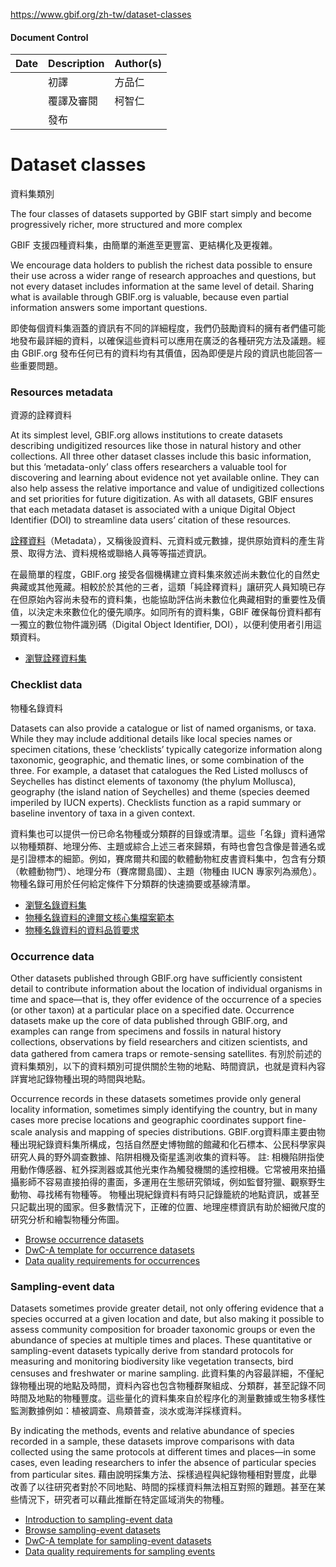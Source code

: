 https://www.gbif.org/zh-tw/dataset-classes

#### Document Control
| Date | Description | Author(s) |
| ---- | ----------- | --------- |
|      | 初譯        | 方品仁    |
| | 覆譯及審閱  | 柯智仁    |
| | 發布  |     |


# Dataset classes
資料集類別

The four classes of datasets supported by GBIF start simply and become progressively richer, more structured and more complex

GBIF 支援四種資料集，由簡單的漸進至更豐富、更結構化及更複雜。

We encourage data holders to publish the richest data possible to  ensure their use across a wider range of research approaches and  questions, but not every dataset includes information at the same level  of detail. Sharing what is available through GBIF.org is valuable,  because even partial information answers some important questions.

即使每個資料集涵蓋的資訊有不同的詳細程度，我們仍鼓勵資料的擁有者們儘可能地發布最詳細的資料，以確保這些資料可以應用在廣泛的各種研究方法及議題。經由 GBIF.org 發布任何已有的資料均有其價值，因為即便是片段的資訊也能回答一些重要問題。


### Resources metadata
資源的詮釋資料

At its simplest level, GBIF.org allows institutions to create  datasets describing undigitized resources like those in natural history  and other collections. All three other dataset classes include this  basic information, but this ‘metadata-only’ class offers researchers a  valuable tool for discovering and learning about evidence not yet  available online. They can also help assess the relative importance and  value of undigitized collections and set priorities for future  digitization. As with all datasets, GBIF ensures that each metadata  dataset is associated with a unique Digital Object Identifier (DOI) to streamline data users’ citation of these resources.

[詮釋資料](http://terms.naer.edu.tw/detail/1679224/)（Metadata），又稱後設資料、元資料或元數據，提供原始資料的產生背景、取得方法、資料規格或聯絡人員等等描述資訊。

在最簡單的程度，GBIF.org 接受各個機構建立資料集來敘述尚未數位化的自然史典藏或其他蒐藏。相較於於其他的三者，這類「純詮釋資料」讓研究人員知曉已存在但原始內容尚未發布的資料集，也能協助評估尚未數位化典藏相對的重要性及價值，以決定未來數位化的優先順序。如同所有的資料集，GBIF 確保每份資料都有一獨立的數位物件識別碼（Digital Object Identifier, DOI），以便利使用者引用這類資料。

- [瀏覽詮釋資料集](/dataset/search?type=METADATA)

### Checklist data
物種名錄資料

Datasets can also provide a catalogue or list of named organisms, or  taxa. While they may include additional details like local species names or specimen citations, these ‘checklists’ typically categorize  information along taxonomic, geographic, and thematic lines, or some  combination of the three. For example, a dataset that catalogues the Red Listed molluscs of Seychelles has distinct elements of taxonomy (the  phylum Mollusca), geography (the island nation of Seychelles) and theme  (species deemed imperiled by IUCN experts). Checklists function as a  rapid summary or baseline inventory of taxa in a given context.

資料集也可以提供一份已命名物種或分類群的目錄或清單。這些「名錄」資料通常以物種類群、地理分佈、主題或綜合上述三者來歸類，有時也會包含像是普通名或是引證標本的細節。例如，賽席爾共和國的軟體動物紅皮書資料集中，包含有分類（軟體動物門）、地理分布（賽席爾島國）、主題（物種由 IUCN 專家列為瀕危）。物種名錄可用於任何給定條件下分類群的快速摘要或基線清單。

- [瀏覽名錄資料集](/dataset/search?type=CHECKLIST)
- [物種名錄資料的達爾文核心集檔案範本](https://github.com/gbif/ipt/wiki/checklistData#templates)
- [物種名錄資料的資料品質要求](https://www.gbif.org/zh-tw/data-quality-requirements-checklists)

### Occurrence data

Other datasets published through GBIF.org have sufficiently  consistent detail to contribute information about the location of  individual organisms in time and space—that is, they offer evidence of  the occurrence of a species (or other taxon) at a particular place on a  specified date. Occurrence datasets make up the core of data published  through GBIF.org, and examples can range from specimens and fossils in  natural history collections, observations by field researchers and  citizen scientists, and data gathered from camera traps or  remote-sensing satellites.
有別於前述的資料集類別，以下的資料類別可提供關於生物的地點、時間資訊，也就是資料內容詳實地記錄物種出現的時間與地點。

Occurrence records in these datasets sometimes provide only general  locality information, sometimes simply identifying the country, but in  many cases more precise locations and geographic coordinates support  fine-scale analysis and mapping of species distributions.
GBIF.org資料庫主要由物種出現紀錄資料集所構成，包括自然歷史博物館的館藏和化石標本、公民科學家與研究人員的野外調查數據、陷阱相機及衛星遙測收集的資料等。
註: 相機陷阱指使用動作傳感器、紅外探測器或其他光束作為觸發機關的遙控相機。它常被用來拍攝攝影師不容易直接拍得的畫面，多運用在生態研究領域，例如監督狩獵、觀察野生動物、尋找稀有物種等。
物種出現紀錄資料有時只記錄籠統的地點資訊，或甚至只記載出現的國家。但多數情況下，正確的位置、地理座標資訊有助於細微尺度的研究分析和繪製物種分佈圖。
- [Browse occurrence datasets](https://www.gbif.org/zh-tw/dataset/search?type=OCCURRENCE)
- [DwC-A template for occurrence datasets](https://github.com/gbif/ipt/wiki/occurrenceData#templates)
- [Data quality requirements for occurrences](https://www.gbif.org/zh-tw/data-quality-requirements-occurrences)



### Sampling-event data

Datasets sometimes provide greater detail, not only offering evidence that a species occurred at a given location and date, but also making  it possible to assess community composition for broader taxonomic groups or even the abundance of species at multiple times and places. These  quantitative or sampling-event datasets typically derive from standard  protocols for measuring and monitoring biodiversity like vegetation  transects, bird censuses and freshwater or marine sampling.
此資料集的內容最詳細，不僅紀錄物種出現的地點及時間，資料內容也包含物種群聚組成、分類群，甚至記錄不同時間及地點的物種豐度。這些量化的資料集來自於程序化的測量數據或生物多樣性監測數據例如：植被調查、鳥類普查，淡水或海洋採樣資料。

By indicating the methods, events and relative abundance of species  recorded in a sample, these datasets improve comparisons with data  collected using the same protocols at different times and places—in some cases, even leading researchers to infer the absence of particular  species from particular sites.
藉由說明採集方法、採樣過程與紀錄物種相對豐度，此舉改善了以往研究者對於不同地點、時間的採樣資料無法相互對照的難題。甚至在某些情況下，研究者可以藉此推斷在特定區域消失的物種。

- [Introduction to sampling-event data](https://www.gbif.org/zh-tw/sampling-event-data)
- [Browse sampling-event datasets](https://www.gbif.org/zh-tw/dataset/search?type=SAMPLING_EVENT)
- [DwC-A template for sampling-event datasets](https://github.com/gbif/ipt/wiki/samplingEventData#templates)
- [Data quality requirements for sampling events](https://www.gbif.org/zh-tw/data-quality-requirements-sampling-events)
